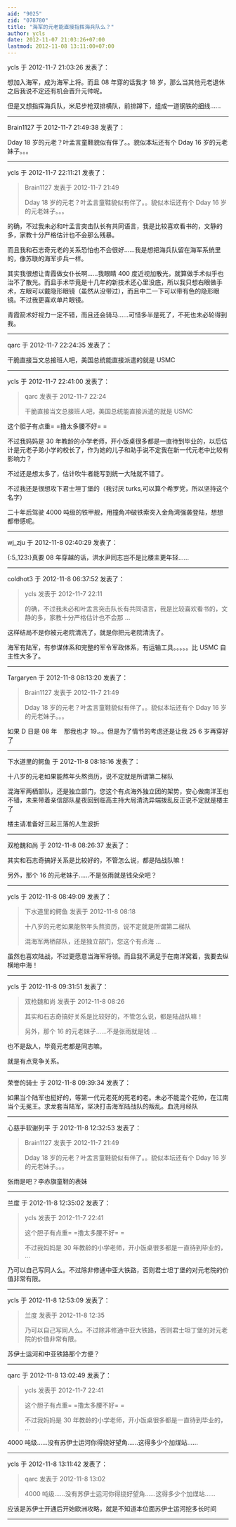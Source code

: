 ```yaml
---
aid: "9025"
zid: "078780"
title: "海军的元老能直接指挥海兵队么？"
author: ycls
date: 2012-11-07 21:03:26+07:00
lastmod: 2012-11-08 13:11:00+07:00
---
```


ycls 于 2012-11-7 21:03:26 发表了：

想加入海军，成为海军上将。而且 08 年穿的话我才 18 岁，那么当其他元老退休之后我说不定还有机会晋升元帅呢。

但是又想指挥海兵队，米尼步枪双排横队，前排蹲下，组成一道钢铁的细线……

---

Brain1127 于 2012-11-7 21:49:38 发表了：

Dday 18 岁的元老？叶孟言童鞋貌似有伴了。。貌似本坛还有个 Dday 16 岁的元老妹子。。。

---

ycls 于 2012-11-7 22:11:21 发表了：

> Brain1127 发表于 2012-11-7 21:49
>
> Dday 18 岁的元老？叶孟言童鞋貌似有伴了。。貌似本坛还有个 Dday 16 岁的元老妹子。。。

的确，不过我未必和叶孟言突击队长有共同语言，我是比较喜欢看书的，文静的多，家教十分严格估计也不会那么残暴。

而且我和石志奇元老的关系恐怕也不会很好……我是想把海兵队留在海军系统里的，像苏联的海军步兵一样。

其实我很想让青霞做女仆长啊……我眼睛 400 度近视加散光，就算做手术似乎也治不了散光。而且手术毕竟是十几年的新技术还心里没底，所以我只想右眼做手术，左眼可以戴隐形眼镜（虽然从没带过），而且中二一下可以带有色的隐形眼镜。不过我更喜欢单片眼镜。

青霞箭术好视力一定不错，而且还会骑马……可惜多半是死了，不死也未必轮得到我。

---

qarc 于 2012-11-7 22:24:35 发表了：

干脆直接当文总接班人吧，美国总统能直接派遣的就是 USMC

---

ycls 于 2012-11-7 22:41:00 发表了：

> qarc 发表于 2012-11-7 22:24
>
> 干脆直接当文总接班人吧，美国总统能直接派遣的就是 USMC

这个胆子有点重= =撸太多腰不好= =

不过我妈妈是 30 年教龄的小学老师，开小饭桌很多都是一直待到毕业的，以后估计是元老子弟小学的校长了，作为她的儿子和助手说不定我在新一代元老中比较有影响力？

不过还是想太多了，估计吹牛者能写到统一大陆就不错了。

不过我还是很想攻下君士坦丁堡的（我讨厌 turks,可以算个希罗党，所以坚持这个名字）

二十年后驾驶 4000 吨级的铁甲舰，用撞角冲破铁索突入金角湾强袭登陆，想想都带感呢。

---

wj_zju 于 2012-11-8 02:40:29 发表了：

{:5_123:}真要 08 年穿越的话，洪水尹同志岂不是比楼主更年轻……

---

coldhot3 于 2012-11-8 06:37:52 发表了：

> ycls 发表于 2012-11-7 22:11
>
> 的确，不过我未必和叶孟言突击队长有共同语言，我是比较喜欢看书的，文静的多，家教十分严格估计也不会那 ...

这样结局不是你被元老院清洗了，就是你把元老院清洗了。

海军有陆军，有参谋体系和完整的军令军政体系，有运输工具。。。。。比 USMC 自主性大多了。

---

Targaryen 于 2012-11-8 08:13:20 发表了：

> Brain1127 发表于 2012-11-7 21:49
>
> Dday 18 岁的元老？叶孟言童鞋貌似有伴了。。貌似本坛还有个 Dday 16 岁的元老妹子。。。

如果 D 日是 08 年    那我也才 19.。。但是为了情节的考虑还是让我 25 6 岁再穿好了

---

下水道里的鳄鱼 于 2012-11-8 08:18:16 发表了：

十八岁的元老如果能熬年头熬资历，说不定就是所谓第二梯队

混海军两栖部队，还是独立部门，您这个有点海外独立团的架势，安心做南洋王也不错，未来带着亲信部队星夜回到临高主持大局清洗异端拨乱反正说不定就是楼主了

楼主请准备好三起三落的人生波折

---

双枪魏和尚 于 2012-11-8 08:26:37 发表了：

其实和石志奇搞好关系是比较好的，不管怎么说，都是陆战队嘛！

另外，那个 16 的元老妹子……不是张雨就是钱朵朵吧？

---

ycls 于 2012-11-8 08:49:09 发表了：

> 下水道里的鳄鱼 发表于 2012-11-8 08:18
>
> 十八岁的元老如果能熬年头熬资历，说不定就是所谓第二梯队
>
> 混海军两栖部队，还是独立部门，您这个有点海 ...

虽然也喜欢陆战，不过更愿意当海军将领。而且我不满足于在南洋窝着，我要去纵横地中海！

---

ycls 于 2012-11-8 09:31:51 发表了：

> 双枪魏和尚 发表于 2012-11-8 08:26
>
> 其实和石志奇搞好关系是比较好的，不管怎么说，都是陆战队嘛！
>
> 另外，那个 16 的元老妹子……不是张雨就是钱 ...

也不是敌人，毕竟元老都是同志嘛。

就是有点竞争关系。

---

荣誉的骑士 于 2012-11-8 09:39:34 发表了：

如果当个陆军也挺好的，等第一代元老死的死老的老。未必不能混个花帅，在江南当个无冕王。求龙套当陆军，坚决打击海军陆战队的叛乱。血洗月经队

---

心慈手软谢列平 于 2012-11-8 12:32:53 发表了：

> Brain1127 发表于 2012-11-7 21:49
>
> Dday 18 岁的元老？叶孟言童鞋貌似有伴了。。貌似本坛还有个 Dday 16 岁的元老妹子。。。

张雨是吧？李赤旗童鞋的表妹

---

兰度 于 2012-11-8 12:35:02 发表了：

> ycls 发表于 2012-11-7 22:41
>
> 这个胆子有点重= =撸太多腰不好= =
>
> 不过我妈妈是 30 年教龄的小学老师，开小饭桌很多都是一直待到毕业的， ...

乃可以自己写同人么。不过除非修通中亚大铁路，否则君士坦丁堡的对元老院的价值非常有限。

---

ycls 于 2012-11-8 12:53:09 发表了：

> 兰度 发表于 2012-11-8 12:35
>
> 乃可以自己写同人么。不过除非修通中亚大铁路，否则君士坦丁堡的对元老院的价值非常有限。

苏伊士运河和中亚铁路那个方便？

---

qarc 于 2012-11-8 13:02:49 发表了：

> ycls 发表于 2012-11-7 22:41
>
> 这个胆子有点重= =撸太多腰不好= =
>
> 不过我妈妈是 30 年教龄的小学老师，开小饭桌很多都是一直待到毕业的， ...

4000 吨级……没有苏伊士运河你得绕好望角……这得多少个加煤站……

---

ycls 于 2012-11-8 13:11:42 发表了：

> qarc 发表于 2012-11-8 13:02
>
> 4000 吨级……没有苏伊士运河你得绕好望角……这得多少个加煤站……

应该是苏伊士开通后开始欧洲攻略，就是不知道本位面苏伊士运河挖多长时间

---
